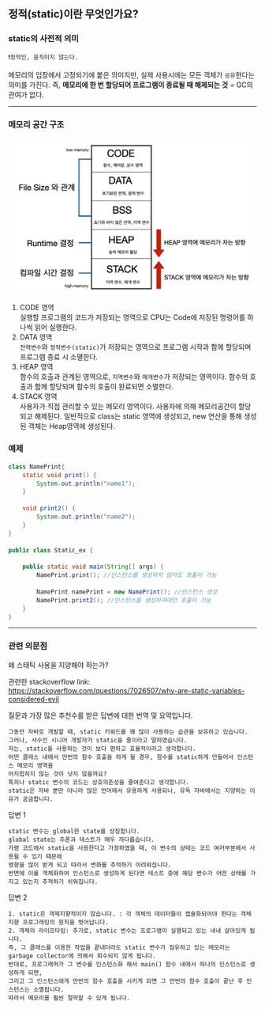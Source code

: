## 정적(static)이란 무엇인가요?

### static의 사전적 의미
```text
❗️정적인, 움직이지 않는다.
```
메모리의 입장에서 고정되기에 붙은 의미지만, 실제 사용시에는 모든 객체가 `공유`한다는 의미를 가진다.
즉, <strong>메모리에 한 번 할당되어 프로그램이 종료될 때 해제되는 것</strong> = GC의 관여가 없다.

---

### 메모리 공간 구조
<img src="./memory.png">

1. CODE 영역<br>
실행할 프로그램의 코드가 저장되는 영역으로 CPU는 Code에 저장된 명령어를 하나씩 읽어 실행한다.
2. DATA 영역<br>
`전역변수`와 `정적변수(static)`가 저장되는 영역으로 프로그램 시작과 함께 할당되며 프로그램 종료 시 소멸한다.
3. HEAP 영역<br>
함수의 호출과 관계된 영역으로, `지역변수`와 `매개변수`가 저장되는 영역이다. 함수의 호출과 함께 할당되며 함수의 호출이 완료되면 소멸한다.
4. STACK 영역<br>
사용자가 직접 관리할 수 있는 메모리 영역이다.
사용자에 의해 메모리공간이 할당되고 해제된다.
일반적으로 class는 static 영역에 생성되고, new 연산을 통해 생성된 객체는 Heap영역에 생성된다.

### 예제
```java
class NamePrint{
    static void print() {
        System.out.println("name1");
    }

    void print2() {
        System.out.println("name2");
    }
}

public class Static_ex {

    public static void main(String[] args) {
        NamePrint.print(); //인스턴스를 생성하지 않아도 호출이 가능

        NamePrint namePrint = new NamePrint(); //인스턴스 생성
        NamePrint.print2(); //인스턴스를 생성하여야만 호출이 가능
    }
}
```

---

### 관련 의문점
왜 스태틱 사용을 지양해야 하는가?

관련한 stackoverflow link:
https://stackoverflow.com/questions/7026507/why-are-static-variables-considered-evil <br>

질문과 가장 많은 추천수를 받은 답변에 대한 번역 및 요약입니다.

```text
그동안 자바로 개발할 때, static 키워드를 꽤 많이 사용하는 습관을 보유하고 있습니다.
그러나, 사수인 시니어 개발자가 static을 줄이라고 말하였습니다.
저는, static을 사용하는 것이 보다 편하고 효율적이라고 생각합니다.
어떤 클래스 내에서 만번의 함수 호출을 하게 될 경우, 함수를 static하게 만들어서 인스턴스 메모리 영역을
어지럽히지 않는 것이 낫지 않을까요?
특히나 static 변수의 코드는 상호의존성을 줄여준다고 생각합니다.
static은 자바 뿐만 아니라 많은 언어에서 유용하게 사용되나, 유독 자바에서는 지양하는 이유가 궁금합니다.
```
답변 1
```text
static 변수는 global한 state를 상징합니다.
global state는 추론과 테스트가 매우 까다롭습니다.
가령 코드에서 static을 사용한다고 가정하였을 때, 이 변수의 상태는 코드 여러부분에서 사용될 수 있기 때문에
영향을 많이 받게 되고 따라서 변화를 추적하기 어려워집니다.
반면에 이를 객체화하여 인스턴스로 생성하게 된다면 테스트 중에 해당 변수가 어떤 상태를 가지고 있는지 추적하기 쉬워집니다.
```
답변 2
```text
1. static은 객제지향적이지 않습니다. : 각 객체의 데이터들이 캡슐화되어야 한다는 객체지향 프로그래밍의 원칙을 벗어납니다.
2. 객체의 라이프타임: 추가로, static 변수는 프로그램이 실행되고 있는 내내 살아있게 됩니다.
즉, 그 클래스를 이용한 작업을 끝내더라도 static 변수가 점유하고 있는 메모리는 garbage collector에 의해서 회수되지 않게 됩니다.
반대로, 프로그래머가 그 변수를 인스턴스화 해서 main() 함수 내에서 하나의 인스턴스로 생성하게 되면,
그리고 그 인스턴스에게 만번의 함수 호출을 시키게 되면 그 만번의 함수 호출이 끝난 후 인스턴스는 소멸됩니다.
따라서 메모리를 훨씬 절약할 수 있게 됩니다.
```